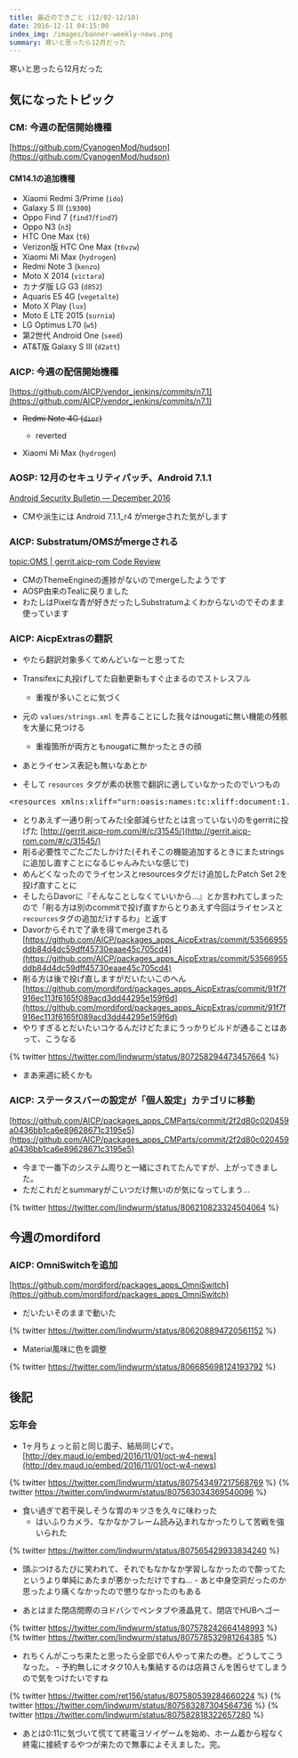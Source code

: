 ```yaml
---
title: 最近のできごと (12/02-12/10)
date: 2016-12-11 04:15:00
index_img: /images/banner-weekly-news.png
summary: 寒いと思ったら12月だった
---
```


寒いと思ったら12月だった

<!--more-->

## 気になったトピック

### CM: 今週の配信開始機種

[https://github.com/CyanogenMod/hudson](https://github.com/CyanogenMod/hudson)

#### CM14.1の追加機種

- Xiaomi Redmi 3/Prime (`ido`)
- Galaxy S III (`i9300`)
- Oppo Find 7 (`find7`/`find7`)
- Oppo N3 (`n3`)
- HTC One Max (`t6`)
- Verizon版 HTC One Max (`t6vzw`)
- Xiaomi Mi Max (`hydrogen`)
- Redmi Note 3 (`kenzo`)
- Moto X 2014 (`victara`)
- カナダ版 LG G3 (`d852`)
- Aquaris E5 4G (`vegetalte`)
- Moto X Play (`lux`)
- Moto E LTE 2015 (`surnia`)
- LG Optimus L70 (`w5`)
- 第2世代 Android One (`seed`)
- AT&amp;T版 Galaxy S III (`d2att`)

### AICP: 今週の配信開始機種

[https://github.com/AICP/vendor_jenkins/commits/n7.1](https://github.com/AICP/vendor_jenkins/commits/n7.1)

- <del>Redmi Note 4G (`dior`)</del>

    - reverted

- Xiaomi Mi Max (`hydrogen`)

### AOSP: 12月のセキュリティパッチ、Android 7.1.1

[Android Security Bulletin — December 2016](http://source.android.com/security/bulletin/2016-12-01.html)

- CMや派生には Android 7.1.1_r4 がmergeされた気がします

### AICP: Substratum/OMSがmergeされる

[topic:OMS | gerrit.aicp-rom Code Review](http://gerrit.aicp-rom.com/#/q/topic:OMS)

- CMのThemeEngineの進捗がないのでmergeしたようです
- AOSP由来のTealに戻りました
- わたしはPixelな青が好きだったしSubstratumよくわからないのでそのまま使っています

### AICP: AicpExtrasの翻訳

- やたら翻訳対象多くてめんどいなーと思ってた
- Transifexに丸投げしてた自動更新もすぐ止まるのでストレスフル

    - 重複が多いことに気づく

- 元の `values/strings.xml` を弄ることにした我々はnougatに無い機能の残骸を大量に見つける

    - 重複箇所が両方ともnougatに無かったときの顔

- あとライセンス表記も無いなあとか
- そして `resources` タグが素の状態で翻訳に適していなかったのでいつもの
<pre class="code">&lt;resources xmlns:xliff=&#034;urn:oasis:names:tc:xliff:document:1.2&#034;&gt;</pre>

- とりあえず一通り削ってみた(全部減らせたとは言っていない)のをgerritに投げた [http://gerrit.aicp-rom.com/#/c/31545/](http://gerrit.aicp-rom.com/#/c/31545/)
- 削る必要性でごたごたしかけた(それそこの機能追加するときにまたstringsに追加し直すことになるじゃんみたいな感じで)
- めんどくなったのでライセンスとresourcesタグだけ追加したPatch Set 2を投げ直すことに
- そしたらDavorに『そんなことしなくていいから…』とか言われてしまったので「削る方は別のcommitで投げ直すからとりあえず今回はライセンスと`recources`タグの追加だけするわ」と返す
- Davorからそれで了承を得てmergeされる
[https://github.com/AICP/packages_apps_AicpExtras/commit/53566955ddb84d4dc59dff45730eaae45c705cd4](https://github.com/AICP/packages_apps_AicpExtras/commit/53566955ddb84d4dc59dff45730eaae45c705cd4)
- 削る方は後で投げ直しますがだいたいこのへん
[https://github.com/mordiford/packages_apps_AicpExtras/commit/91f7f916ec113f6165f089acd3dd44295e159f6d](https://github.com/mordiford/packages_apps_AicpExtras/commit/91f7f916ec113f6165f089acd3dd44295e159f6d)
- やりすぎるとだいたいコケるんだけどたまにうっかりビルドが通ることはあって、こうなる

{% twitter https://twitter.com/lindwurm/status/807258294473457664 %}

- まあ来週に続くかも

### AICP: ステータスバーの設定が「個人設定」カテゴリに移動

[https://github.com/AICP/packages_apps_CMParts/commit/2f2d80c020459a0436bb1ca6e89628671c3195e5](https://github.com/AICP/packages_apps_CMParts/commit/2f2d80c020459a0436bb1ca6e89628671c3195e5)

- 今まで一番下のシステム周りと一緒にされてたんですが、上がってきました。
- ただこれだとsummaryがこいつだけ無いのが気になってしまう…

{% twitter https://twitter.com/lindwurm/status/806210823324504064 %}

## 今週のmordiford

### AICP: OmniSwitchを追加

[https://github.com/mordiford/packages_apps_OmniSwitch](https://github.com/mordiford/packages_apps_OmniSwitch)

- だいたいそのままで動いた

{% twitter https://twitter.com/lindwurm/status/806208894720561152 %}

- Material風味に色を調整

{% twitter https://twitter.com/lindwurm/status/806685698124193792 %}

## 後記

### 忘年会

- 1ヶ月ちょっと前と同じ面子、結局同じ√で。
[http://dev.maud.io/embed/2016/11/01/oct-w4-news](http://dev.maud.io/embed/2016/11/01/oct-w4-news)

{% twitter https://twitter.com/lindwurm/status/807543497217568769 %}
{% twitter https://twitter.com/lindwurm/status/807563034369540096 %}

- 食い過ぎで若干戻しそうな胃のキツさを久々に味わった
    - はいふりカメラ、なかなかフレーム読み込まれなかったりして苦戦を強いられた

{% twitter https://twitter.com/lindwurm/status/807565429933834240 %}

- 頭ぶつけるたびに笑われて、それでもなかなか学習しなかったので酔ってたというより単純にあたまが悪かっただけですね…
        - あと中身空洞だったのか思ったより痛くなかったので懲りなかったのもある

- あとはまた閉店間際のヨドバシでペンタブや液晶見て、閉店でHUBへゴー

{% twitter https://twitter.com/lindwurm/status/807578242664148993 %}
{% twitter https://twitter.com/lindwurm/status/807578532981264385 %}

- れちくんがこっち来たと思ったら全部で6人やって来たの巻。どうしてこうなった。
        - 予約無しにオタク10人も集結するのは店員さんを困らせてしまうので気をつけたいですね

{% twitter https://twitter.com/ret156/status/807580539284660224 %}
{% twitter https://twitter.com/lindwurm/status/807583287304564736 %}
{% twitter https://twitter.com/lindwurm/status/807582818322657280 %}

- あとは0:11に気づいて慌てて終電ヨソイゲームを始め、ホーム着から程なく終電に接続するやつが来たので無事によそえました。完。
